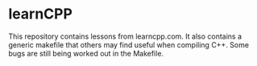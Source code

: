 # learnCPP

This repository contains lessons from learncpp.com. It also contains a generic makefile that others may find useful when compiling C++.
Some bugs are still being worked out in the Makefile.
